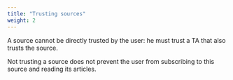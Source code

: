 ```yaml
---
title: "Trusting sources"
weight: 2
---
```


A source cannot be directly trusted by the user: he must trust a TA that also trusts the source.

Not trusting a source does not prevent the user from subscribing to this source and reading its articles.